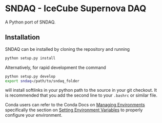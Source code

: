 # SNDAQ - IceCube Supernova DAQ

A Python port of SNDAQ.

## Installation
SNDAQ can be installed by cloning the repository and running

```bash
python setup.py install
```

Alternatively, for rapid development the command

```bash
python setup.py develop
export sndaq=/path/to/sndaq_folder
```

will install softlinks in your python path to the source in your git checkout. It is recommended that you add the 
second line to your `.bashrc` or similar file.

Conda users can refer to the Conda Docs on 
[Managing Environments](https://conda.io/projects/conda/en/latest/user-guide/tasks/manage-environments.html) 
specifically the section on 
[Setting Environment Variables](https://conda.io/projects/conda/en/latest/user-guide/tasks/manage-environments.html#setting-environment-variables)
to properly configure your environment.